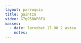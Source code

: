 ```yaml
---
layout: parroquia
title: gaintza
video: G7g958WP8FU
masses:
  - date: larunbat 17.00 2 astea
    notes:
---
```


